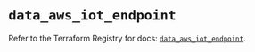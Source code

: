 # `data_aws_iot_endpoint`

Refer to the Terraform Registry for docs: [`data_aws_iot_endpoint`](https://registry.terraform.io/providers/hashicorp/aws/6.12.0/docs/data-sources/iot_endpoint).
